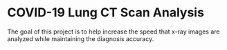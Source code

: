 # COVID-19 Lung CT Scan Analysis
The goal of this project is to help increase the speed that x-ray images are analyzed while maintaining the diagnosis accuracy.
